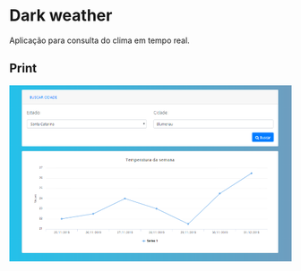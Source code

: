 # Dark weather

Aplicação para consulta do clima em tempo real.


## Print
![](https://github.com/francovegini/dark-weather/blob/master/readme/example.png)
